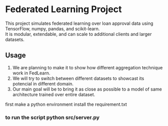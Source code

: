 # Federated Learning Project

This project simulates federated learning over loan approval data using TensorFlow, numpy, pandas, and scikit-learn.  
It is modular, extendable, and can scale to additional clients and larger datasets.

## Usage

1. We are planning to make it to show how different aggregation technique work in FedLearn.
2. We will try to switch between different datasets to showcast its potencial in different domain.
3. Our main goal will be to bring it as close as possible to a model of same architecture trained over entire dataset.



first make a python environment
install the requirement.txt
### to run the script python src/server.py 

